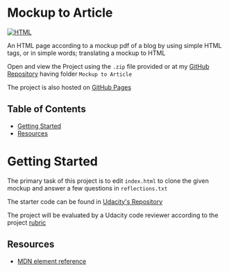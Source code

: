# Mockup to Article

[![HTML](https://img.shields.io/badge/html-5-e34c26)]()

An HTML page according to a mockup pdf of a blog by using simple HTML tags, or in simple words; translating a mockup to HTML

Open and view the Project using the `.zip` file provided or at my [GitHub Repository] having folder `Mockup to Article`

The project is also hosted on [GitHub Pages]

## Table of Contents
- [Getting Started](#getting-started)
- [Resources](#resources)

# Getting Started

The primary task of this project is to edit `index.html` to clone the given mockup and answer a few questions in `reflections.txt`

The starter code can be found in [Udacity's Repository]

The project will be evaluated by a Udacity code reviewer according to the project [rubric]

## Resources

* [MDN element reference](https://developer.mozilla.org/en-US/docs/Web/HTML/Element)

[GitHub Repository]: https://github.com/madhur-taneja/Front-End-Projects/tree/master/Project%202%20(Mockup%20to%20Article)
[GitHub Pages]: https://madhur-taneja.github.io/Front-End-Projects/Project%202%20(Mockup%20to%20Article)/index.html

[Udacity's Repository]: https://github.com/udacity/frontend-mockup-to-article
[rubric]: https://review.udacity.com/#!/projects/7359899771/rubric
